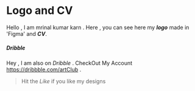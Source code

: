 # Logo and CV

Hello , I am mrinal kumar karn . Here , you can see here my **_logo_** made in 'Figma' and **_CV_**.
##### Dribble
Hey , I am also on _Dribble_ . CheckOut My Account https://dribbble.com/artClub . 
> Hit the _Like_ if you like my designs
